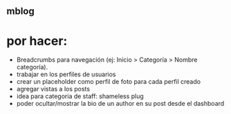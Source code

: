 ## mblog

# por hacer:
- Breadcrumbs para navegación (ej: Inicio > Categoría > Nombre categoría).
- trabajar en los perfiles de usuarios
- crear un placeholder como perfil de foto para cada perfil creado
- agregar vistas a los posts
- idea para categoria de staff: shameless plug
- poder ocultar/mostrar la bio de un author en su post desde el dashboard